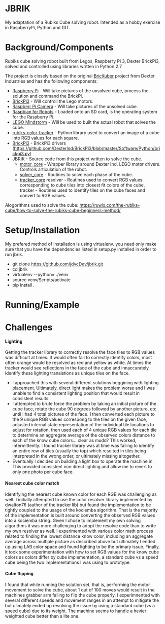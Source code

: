 # JBRIK 
My adaptation of a Rubiks Cube solving robot. Intended as a hobby exercise in RaspberryPi, Python and GIT.

# Background/Components
Rubiks cube solving robot built from Legos, Raspberry Pi 3, Dexter BrickPi3, solved and controlled using libraries written in Python 2.7

The project is closely based on the original [BricKuber](https://www.dexterindustries.com/projects/brickuber-project-raspberry-pi-rubiks-cube-solving-robot-project/) project from Dexter Industries and has the following components:

- [Raspberry Pi](https://shop.dexterindustries.com/raspberry-pi-3/) - Will take pictures of the unsolved cube, process the solution and command the BrickPi.
- [BrickPi3](https://shop.dexterindustries.com/shop/robots/brickpi/brickpi-advanced-for-raspberry-pi) - Will controll the Lego motors.
- [Raspberr Pi Camera](https://shop.dexterindustries.com/raspberry-pi-camera/) - Will take pictures of the unsolved cube.
- [Raspbian for Robots](https://www.dexterindustries.com/howto/install-raspbian-for-robots-image-on-an-sd-card/) - Loaded onto an SD card, is the operating system for the Raspberry Pi.
- [LEGO Mindstorm](https://www.amazon.com/LEGO-6029291-Mindstorms-EV3-31313/dp/B00CWER3XY/ref=as_li_ss_tl?s=toys-and-games&ie=UTF8&qid=1477461771&sr=1-1&keywords=lego+mindstorms+ev3+31313&linkCode=sl1&tag=dexteindus-20&linkId=548432ea1fb981e344e36e80fb09b3fa) - Will be used to built the actual robot that solves the cube.
- [rubiks-color-tracker](https://github.com/dwalton76/rubiks-cube-tracker) - Python library used to convert an image of a cube into RGB values for each square.
- [BrickPi3](https://github.com/DexterInd/BrickPi3/tree/master/Projects/BricKuber) - BrickPi3 drivers (https://github.com/DexterInd/BrickPi3/blob/master/Software/Python/brickpi3.py)
- JBRIK - Source code from this project written to solve the cube.
  - [motor_core](https://github.com/jdvcDev/jbrik/tree/dev/motor_core) - Wrapper library around Dexter Ind. LEGO motor drivers.  Controls articulation of the robot.
  - [solver_core](https://github.com/jdvcDev/jbrik/tree/dev/solver_core) - Routines to solve each phase of the cube.
  - [tracker_core](https://github.com/jdvcDev/jbrik/tree/dev/tracker_core)
    resolver - Routines used to convert RGB values corresponding to cube tiles into closest fit colors of the cube.
    tracker - Routines used to identify tiles on the cube faces and convert to RGB values.

Alogorithms used to solve the cube: https://ruwix.com/the-rubiks-cube/how-to-solve-the-rubiks-cube-beginners-method/

# Setup/Installation
My prefered method of installation is using virtualenv.  you need only make sure that you have the dependencies listed in setup.py installed in order to run jbrik.

- git clone https://github.com/jdvcDev/jbrik.git
- cd jbrik
- virtualenv --python=<path to python version> ./venv
- source venv/Scripts/activate
- pip install .


# Running/Example

# Challenges
#### Lighting 
Getting the tracker library to correctly resolve the face tiles to RGB values was difficult at times.  It would often fail to correctly identify colors, most often orange would be resolved as red and yellow as white.  At times the tracker would see reflections in the face of the cube and innaccurately identify these lighting tranaistions as unique tiles on the face.   
- I approached this with several different solutions beggining with lighting placement.  Ultimately, direct light makes the problem worse and I was unable to find a consistent lighting position that would result in consistent results.  
- I attempted to brute force the problem by taking an initial picture of the cube face, rotate the cube 90 degrees followed by another picture, etc. until I had 4 total pictures of the face.  I then converted each picture to the 9 unique RGB values correspong to the tiles on the given face, adjusted internal state representation of the individual tile locations to adjust for rotation, then used each of 4 unique RGB values for each tile to determine an aggregate average of the observed colors distance to each of the know cube colors... clear as mudd?  This worked, intermittently.  I found tracker library was at time was failing to identify an entire row of tiles (usually the top) which resulted in tiles being interpreted in the wrong order, or ultimately missing altogether.
- Eventually I decided on building a light box to operate the machine in.  This provided consistent non direct lighting and allow me to revert to only one photo per cube face.

#### Nearest cube color match
Identifying the nearest cube known color for each RGB was challenging as well.  I initially attempted to use the color resolver library implemented by dwalton76 (author of the tracker lib) but found the implementation to be tightly coupled to the usage of the kociemba algorithm.  That is the majority of the implementation is built around converting the observed RGB values into a kociemba string.  Given I chose to implement my own solving algorithms it was more challenging to adopt the resolve code than to write my own resolver as well.  I experimented with various color math process related to finding the lowest distance know color, including an aggregate average across multiple picture as described above but ultimately I ended up using LAB color space and found lighting to be the primary issue.  Finally, it took some experimentation with how to set RGB values for the know cube colors as colors differ by cube implementation, a standard cube vs a speed cube being the two implementations I was using to prototype.

#### Cube flipping
I found that while running the solution set, that is, performing the motor movement to solve the cube, about 1 out of 100 moves would result in the machines grabber arm failing to flip the cube properly.  I experimnented with several different speeds and movement ranges in an attempt to mitigate the but ulimately ended up resolving the issue by using a standard cube (vs a speed cube) due to its weight.  The machine seems to handle a hevier weighted cube better than a lite one.
